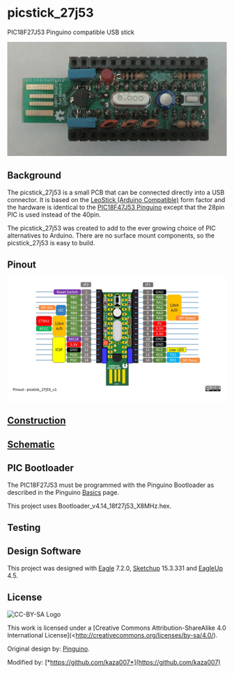# picstick_27j53
PIC18F27J53 Pinguino compatible USB stick

![Top View](https://github.com/kaza007/picstick_27j53/blob/master/picstick_27j53_v1_top.jpg)

Background
------------

The picstick_27j53 is a small PCB that can be connected directly into a USB connector. It is based on the [LeoStick (Arduino Compatible)](http://www.freetronics.com.au/products/leostick#.VWqnws-qpHw) form factor and the hardware is identical to the [PIC18F47J53 Pinguino](http://wiki.pinguino.cc/index.php/PIC18F47J53_Pinguino) except that the 28pin PIC is used instead of the 40pin.

The picstick_27j53 was created to add to the ever growing choice of PIC alternatives to Arduino. There are no surface mount components, so the picstick_27j53 is easy to build.

Pinout
-------

![Pinout](https://github.com/kaza007/picstick_27j53/blob/master/picstick_27j53_v1_pinout.jpg)

[Construction](https://github.com/kaza007/picstick_27j53/blob/master/construction)
--------------

[Schematic](https://github.com/kaza007/picstick_27j53/blob/master/picstick_27j53_v1.sch.png)
----------

PIC Bootloader
-----------------
The PIC18F27J53 must be programmed with the Pinguino Bootloader as described in the Pinguino [Basics](http://wiki.pinguino.cc/index.php/Basics#Bootloader) page.

This project uses Bootloader_v4.14_18f27j53_X8MHz.hex.

Testing
-------

Design Software
-----------------
This project was designed with [Eagle](http://www.cadsoftusa.com/) 7.2.0, [Sketchup](http://www.sketchup.com/) 15.3.331 and [EagleUp](http://eagleup.wordpress.com) 4.5.

License
-------
![CC-BY-SA Logo](https://i.creativecommons.org/l/by-sa/4.0/88x31.png)

This work is licensed under a [Creative Commons Attribution-ShareAlike 4.0 International License](<http://creativecommons.org/licenses/by-sa/4.0/).

Original design by: [Pinguino](http://www.pinguino.cc/).

Modified by: [*https://github.com/kaza007*](https://github.com/kaza007)
